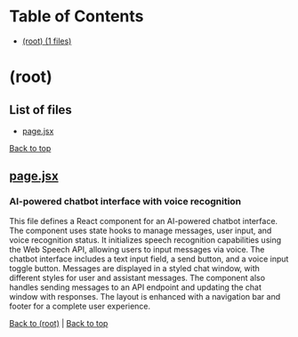 # Table of Contents

- [(root) (1 files)](#root)
# (root)

## List of files

- [page.jsx](#pagejsx)

[Back to top](#table-of-contents)

## [page.jsx](page.jsx)

### AI-powered chatbot interface with voice recognition

This file defines a React component for an AI-powered chatbot interface. The component uses state hooks to manage messages, user input, and voice recognition status. It initializes speech recognition capabilities using the Web Speech API, allowing users to input messages via voice. The chatbot interface includes a text input field, a send button, and a voice input toggle button. Messages are displayed in a styled chat window, with different styles for user and assistant messages. The component also handles sending messages to an API endpoint and updating the chat window with responses. The layout is enhanced with a navigation bar and footer for a complete user experience.

[Back to (root)](#root) | [Back to top](#table-of-contents)

